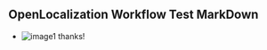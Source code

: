 ## OpenLocalization Workflow Test MarkDown
* ![image1](.\5879ac71-9b8f-42ee-bd31-333b6e7346de.PNG) 
thanks!